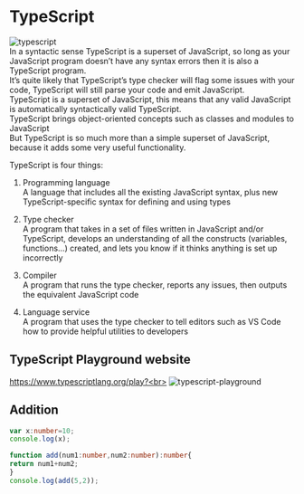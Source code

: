 # TypeScript
![typescript](https://github.com/danielurra/TypeScript/assets/51704179/f34e4b73-8bc3-4bd9-b1e1-c943a81c0f7b)<br>
In a syntactic sense TypeScript is a superset of JavaScript, so long as your JavaScript program doesn’t have any syntax errors then it is also a TypeScript program.<br>
It’s quite likely that TypeScript’s type checker will flag some issues with your code, TypeScript will still parse your code and emit JavaScript.<br>
TypeScript is a superset of JavaScript, this means that any valid JavaScript is automatically syntactically valid TypeScript.<br>
TypeScript brings object-oriented concepts such as classes and modules to JavaScript<br>
But TypeScript is so much more than a simple superset of JavaScript, because it adds some very useful functionality. <br>

TypeScript is four things:<br>

1) Programming language<br>
A language that includes all the existing JavaScript syntax, plus new TypeScript-specific syntax for defining and using types<br>

2) Type checker<br>
A program that takes in a set of files written in JavaScript and/or TypeScript, develops an understanding of all the constructs (variables, functions…​) created, and lets you know if it thinks anything is set up incorrectly<br>

3) Compiler<br>
A program that runs the type checker, reports any issues, then outputs the equivalent JavaScript code<br>

4) Language service<br>
A program that uses the type checker to tell editors such as VS Code how to provide helpful utilities to developers<br>
## TypeScript Playground website
https://www.typescriptlang.org/play?<br>
![typescript-playground](https://github.com/danielurra/TypeScript/assets/51704179/7a57be95-8f7a-496f-8290-3d2e4b0470fc)<br>
## Addition
```typescript
var x:number=10;
console.log(x);

function add(num1:number,num2:number):number{
return num1+num2;
}
console.log(add(5,2));
```

